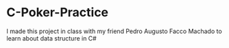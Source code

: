 # C-Poker-Practice
I made this project in class with my friend Pedro Augusto Facco Machado to learn about data structure in C#
